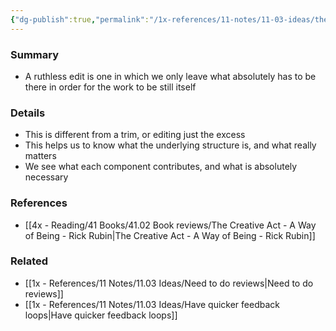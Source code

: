 ```yaml
---
{"dg-publish":true,"permalink":"/1x-references/11-notes/11-03-ideas/the-ruthless-edit/","title":"The ruthless edit","noteIcon":""}
---
```



### Summary
- A ruthless edit is one in which we only leave what absolutely has to be there in order for the work to be still itself

### Details
- This is different from a trim, or editing just the excess
- This helps us to know what the underlying structure is, and what really matters
- We see what each component contributes, and what is absolutely necessary

### References
- [[4x - Reading/41 Books/41.02 Book reviews/The Creative Act - A Way of Being - Rick Rubin\|The Creative Act - A Way of Being - Rick Rubin]]

### Related
- [[1x - References/11 Notes/11.03 Ideas/Need to do reviews\|Need to do reviews]]
- [[1x - References/11 Notes/11.03 Ideas/Have quicker feedback loops\|Have quicker feedback loops]]

